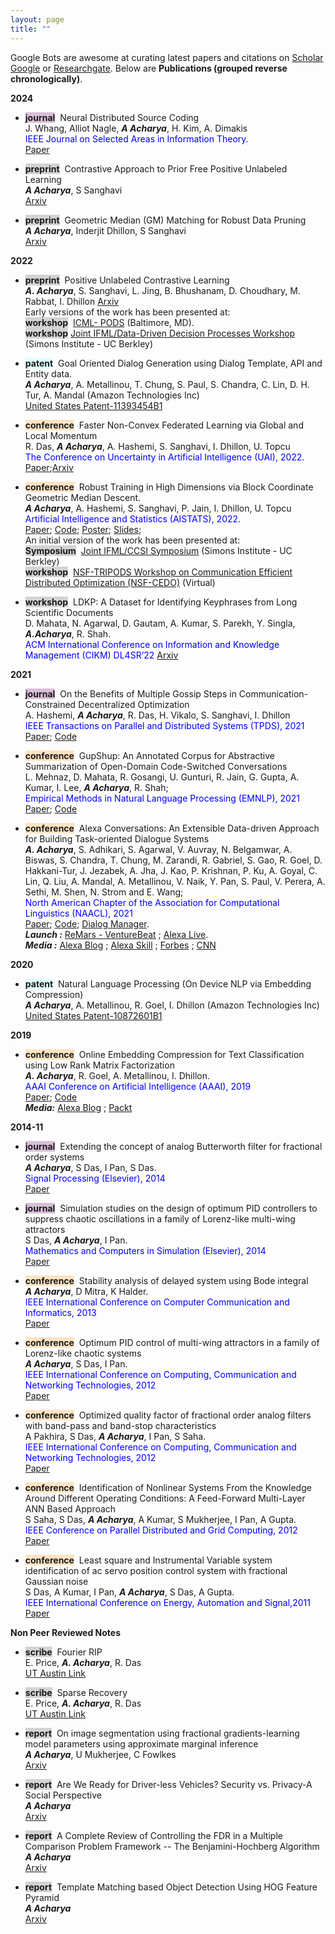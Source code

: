 ```yaml
---
layout: page
title: "" 
---
```

Google Bots are awesome at curating latest papers and citations on [Scholar Google](https://scholar.google.co.in/citations?hl=en&user=uBmgGMAAAAAJ&view_op=list_works&sortby=pubdate) 
or [Researchgate](https://www.researchgate.net/profile/Anish_Acharya2). Below are
**Publications (grouped reverse chronologically)**.

**2024**
- <span style="background-color: thistle">**journal**</span>&nbsp; Neural Distributed Source Coding   
   J. Whang, Alliot Nagle, ***A Acharya***, H. Kim, A. Dimakis   
  <span style="color:blue">IEEE Journal on Selected Areas in Information Theory. </span>   
   [Paper](https://ieeexplore.ieee.org/stamp/stamp.jsp?tp=&arnumber=10557705)

- <span style="background-color:lightgrey">**preprint**</span>&nbsp; Contrastive Approach to Prior Free Positive Unlabeled Learning     
   ***A Acharya***,  S Sanghavi  
   [Arxiv](https://arxiv.org/pdf/2402.06038)

- <span style="background-color:lightgrey">**preprint**</span>&nbsp; Geometric Median (GM) Matching for Robust Data Pruning   
   ***A Acharya***,  Inderjit Dhillon, S Sanghavi  
   [Arxiv](https://arxiv.org/pdf/2406.17188)
  
**2022**
- <span style="background-color:lightgrey">**preprint**</span>&nbsp; Positive Unlabeled Contrastive Learning    
   ***A. Acharya***, S. Sanghavi, L. Jing, B. Bhushanam, D. Choudhary, M. Rabbat, I. Dhillon
   [Arxiv](https://arxiv.org/pdf/2206.01206)   
   Early versions of the work has been presented at:       
   <span style="background-color:lightgrey">**workshop**</span>&nbsp; 
  [ICML- PODS](https://sites.google.com/view/icml-2022-pods) (Baltimore, MD).   
  <span style="background-color:lightgrey">**workshop**</span>&nbsp;[Joint IFML/Data-Driven Decision Processes Workshop](https://simons.berkeley.edu/workshops/joint-ifmldata-driven-decision-processes-workshop)
   (Simons Institute - UC Berkley)
  
- <span style="background-color: lightcyan">**patent**</span>&nbsp;
   Goal Oriented Dialog Generation using Dialog Template, API and Entity data.     
   ***A Acharya***, A. Metallinou, T. Chung, S. Paul, S. Chandra, C. Lin, D. H. Tur, A. Mandal (Amazon Technologies Inc)   
   [United States Patent-11393454B1](http://www.pat2pdf.org/patents/pat11393454.pdf)
   
- <span style="background-color: bisque">**conference**</span>&nbsp; 
  Faster Non-Convex Federated Learning via Global and  Local Momentum   
   R. Das, ***A Acharya***, A. Hashemi, S. Sanghavi, I. Dhillon, U. Topcu   
  <span style="color:blue">The Conference on Uncertainty in Artificial Intelligence (UAI), 2022. </span>    
   [Paper](https://proceedings.mlr.press/v180/das22b/das22b.pdf);[Arxiv](https://arxiv.org/abs/2012.04061)
  
- <span style="background-color: bisque">**conference**</span>&nbsp; 
   Robust Training in High Dimensions via Block Coordinate Geometric Median Descent.   
  ***A Acharya***, A. Hashemi, S. Sanghavi, P. Jain, I. Dhillon, U. Topcu     
  <span style="color:blue">Artificial Intelligence and Statistics (AISTATS), 2022. </span>   
   [Paper](https://proceedings.mlr.press/v151/acharya22a/acharya22a.pdf); 
   [Code](https://github.com/anishacharya/BGMD);
   [Poster](https://github.com/anishacharya/BGMD/blob/main/poster_aistats.pdf);
   [Slides](https://github.com/anishacharya/BGMD/blob/main/slides_aistats.pdf);         
   An initial version of the work has been presented at:       
   <span style="background-color:lightgrey">**Symposium**</span>&nbsp; 
  [Joint IFML/CCSI Symposium](https://simons.berkeley.edu/workshops/joint-ifmlccsi-symposium)
   (Simons Institute - UC Berkley)       
   <span style="background-color:lightgrey">**workshop**</span>&nbsp; 
  [NSF-TRIPODS Workshop on Communication Efficient Distributed Optimization (NSF-CEDO)](https://sites.google.com/ucsd.edu/cedo/)
  (Virtual)
  
- <span style="background-color:lightgrey">**workshop**</span>&nbsp; LDKP: A Dataset for Identifying Keyphrases from Long Scientific Documents   
  D. Mahata, N. Agarwal, D. Gautam, A. Kumar, S. Parekh, Y. Singla, ***A.Acharya***, R. Shah.  
  <span style="color:blue">ACM International Conference on Information and Knowledge Management (CIKM) DL4SR’22</span>
  [Arxiv](https://arxiv.org/pdf/2203.15349.pdf)
  
**2021**
- <span style="background-color: thistle">**journal**</span>&nbsp; 
  On the Benefits of Multiple Gossip Steps in Communication-Constrained Decentralized Optimization      
   A. Hashemi, ***A Acharya***, R. Das, H. Vikalo, S. Sanghavi, I. Dhillon      
   <span style="color:blue">IEEE Transactions on Parallel and Distributed Systems (TPDS), 2021 </span>      
   [Paper](https://ieeexplore.ieee.org/stamp/stamp.jsp?arnumber=9664349); 
   [Code](https://github.com/anishacharya/DeLiCoCo)

- <span style="background-color: bisque">**conference**</span>&nbsp;
  GupShup: An Annotated Corpus for Abstractive Summarization of Open-Domain Code-Switched Conversations    
   L. Mehnaz, D. Mahata, R. Gosangi, U. Gunturi, R. Jain, G. Gupta, A. Kumar, I. Lee, ***A Acharya***,  R. Shah;    
   <span style="color:blue">Empirical Methods in Natural Language Processing (EMNLP), 2021</span>    
   [Paper](https://aclanthology.org/2021.emnlp-main.499/);
   [Code](https://github.com/midas-research/gupshup)

- <span style="background-color: bisque">**conference**</span>&nbsp; 
   Alexa Conversations: An Extensible Data-driven Approach for Building Task-oriented Dialogue Systems   
   ***A. Acharya***, S. Adhikari, S. Agarwal, V. Auvray, N. Belgamwar, A. Biswas, S. Chandra, T. Chung, M. Zarandi, 
   R. Gabriel, S. Gao, R. Goel, D. Hakkani-Tur, J. Jezabek, A. Jha, J. Kao, P. Krishnan, P. Ku, A. Goyal, C. Lin, 
   Q. Liu, A. Mandal, A. Metallinou, V. Naik, Y. Pan, S. Paul, V. Perera, A. Sethi, M. Shen, N. Strom and E. Wang;    
   <span style="color:blue">North American Chapter of the Association for Computational Linguistics (NAACL), 2021</span>   
   [Paper](https://www.aclweb.org/anthology/2021.naacl-demos.15/);
   [Code](https://developer.amazon.com/en-US/docs/alexa/conversations/about-alexa-conversations.html);
   [Dialog Manager](https://developer.amazon.com/en-US/alexa/alexa-skills-kit/dialog-management).  
   ***Launch :*** 
   [ReMars - VentureBeat](https://www.youtube.com/watch?v=hEIjCF-KaRY) ;
   [Alexa Live](https://youtu.be/1nYfRvg976E).   
   ***Media :*** 
   [Alexa Blog](https://www.amazon.science/blog/amazon-unveils-novel-alexa-dialog-modeling-for-natural-cross-skill-conversations) ; 
   [Alexa Skill](https://developer.amazon.com/en-US/docs/alexa/conversations/about-alexa-conversations.html) ;
   [Forbes](https://www.forbes.com/sites/cognitiveworld/2019/06/12/amazon-advances-conversational-applications/?sh=443c78197d26) ;
   [CNN](https://www.cnn.com/2020/09/25/tech/amazon-alexa-conversational-ai/index.html)
   
**2020**
- <span style="background-color: lightcyan">**patent**</span>&nbsp;
   Natural Language Processing (On Device NLP via Embedding Compression)    
   ***A Acharya***, A. Metallinou, R. Goel, I. Dhillon (Amazon Technologies Inc)   
   [United States Patent-10872601B1](https://patents.google.com/patent/US10872601B1/en)

**2019**
- <span style="background-color: bisque">**conference**</span>&nbsp;
  Online Embedding Compression for Text Classification using Low Rank Matrix Factorization   
   ***A. Acharya***, R. Goel, A. Metallinou, I. Dhillon.   
   <span style="color:blue">AAAI Conference on Artificial Intelligence (AAAI), 2019</span>   
   [Paper](https://ojs.aaai.org/index.php/AAAI/article/view/4578);
   [Code](https://github.com/anishacharya/Online-Embedding-Compression-AAAI-2019)   
   ***Media:*** 
   [Alexa Blog](https://www.amazon.science/blog/new-method-for-compressing-neural-networks-better-preserves-accuracy) ;
   [Packt](https://hub.packtpub.com/amazon-alexa-ai-researchers-develop-new-method-to-compress-neural-networks-and-preserves-accuracy-of-system/)
   

**2014-11**
- <span style="background-color: thistle">**journal**</span>&nbsp;
  Extending the concept of analog Butterworth filter for fractional order systems    
   ***A Acharya***, S Das, I Pan, S Das.    
   <span style="color:blue">Signal Processing (Elsevier), 2014</span>   
   [Paper](https://www.sciencedirect.com/science/article/abs/pii/S0165168413002910)

- <span style="background-color: thistle">**journal**</span>&nbsp;
  Simulation studies on the design of optimum PID controllers to suppress chaotic oscillations in a
  family of Lorenz-like multi-wing attractors    
  S Das, ***A Acharya***, I Pan.     
  <span style="color:blue">
   Mathematics and Computers in Simulation (Elsevier), 2014</span>    
   [Paper](https://www.sciencedirect.com/science/article/abs/pii/S0378475414000469)

- <span style="background-color: bisque">**conference**</span>&nbsp;
  Stability analysis of delayed system using Bode integral    
   ***A Acharya***, D Mitra, K Halder.    
   <span style="color:blue"> IEEE International Conference on Computer 
   Communication and Informatics, 2013</span>    
   [Paper](https://ieeexplore.ieee.org/abstract/document/6466311)

- <span style="background-color: bisque">**conference**</span>&nbsp;
  Optimum PID control of multi-wing attractors in a family of Lorenz-like chaotic systems   
   ***A Acharya***, S Das, I Pan.      
   <span style="color:blue"> IEEE International Conference on Computing, Communication and Networking 
   Technologies, 2012</span>     
   [Paper](https://ieeexplore.ieee.org/abstract/document/6396002)

- <span style="background-color: bisque">**conference**</span>&nbsp;
  Optimized quality factor of fractional order analog filters with band-pass and band-stop characteristics    
  A Pakhira, S Das, ***A Acharya***, I Pan, S Saha.        
  <span style="color:blue"> IEEE International Conference on Computing, 
  Communication and Networking Technologies, 2012</span>    
  [Paper](https://ieeexplore.ieee.org/abstract/document/6396000)

- <span style="background-color: bisque">**conference**</span>&nbsp;
  Identification of Nonlinear Systems From the Knowledge Around Different Operating Conditions:
  A Feed-Forward Multi-Layer ANN Based Approach    
  S Saha, S Das, ***A Acharya***, A Kumar, S Mukherjee, I Pan, A Gupta.    
  <span style="color:blue">IEEE Conference on Parallel Distributed and Grid Computing, 2012</span>    
  [Paper](https://ieeexplore.ieee.org/abstract/document/6449856)

- <span style="background-color: bisque">**conference**</span>&nbsp;
  Least square and Instrumental Variable system identification of ac servo position control
  system with fractional Gaussian noise    
  S Das, A Kumar, I Pan, ***A Acharya***, S Das, A Gupta.    
  <span style="color:blue"> IEEE International Conference on Energy, Automation and Signal,2011</span>    
  [Paper](https://ieeexplore.ieee.org/abstract/document/6147165)
   

**Non Peer Reviewed Notes** 
- <span style="background-color:lightgrey">**scribe**</span>&nbsp;
  Fourier RIP    
  E. Price, ***A. Acharya***, R. Das     
  [UT Austin Link](https://www.cs.utexas.edu/~ecprice/courses/sublinear/scribe/lec18.pdf)

- <span style="background-color:lightgrey">**scribe**</span>&nbsp; 
  Sparse Recovery    
  E. Price, ***A. Acharya***, R. Das    
  [UT Austin Link](https://www.cs.utexas.edu/~ecprice/courses/sublinear/scribe/lec15.pdf)

- <span style="background-color:lightgrey">**report**</span>&nbsp; 
  On image segmentation using fractional gradients-learning model parameters using approximate marginal inference         
  ***A Acharya***, U Mukherjee, C Fowlkes                 
  [Arxiv](https://arxiv.org/abs/1605.02240)

- <span style="background-color:lightgrey">**report**</span>&nbsp;
  Are We Ready for Driver-less Vehicles? Security vs. Privacy-A Social Perspective    
  ***A Acharya***      
  [Arxiv](https://arxiv.org/abs/1412.5207)

- <span style="background-color:lightgrey">**report**</span>&nbsp; 
  A Complete Review of Controlling the FDR in a Multiple Comparison Problem Framework
  -- The Benjamini-Hochberg Algorithm        
  ***A Acharya***      
  [Arxiv](https://arxiv.org/abs/1406.7117)

- <span style="background-color:lightgrey">**report**</span>&nbsp;
  Template Matching based Object Detection Using HOG Feature Pyramid    
  ***A Acharya***       
  [Arxiv](https://arxiv.org/abs/1406.7120)

